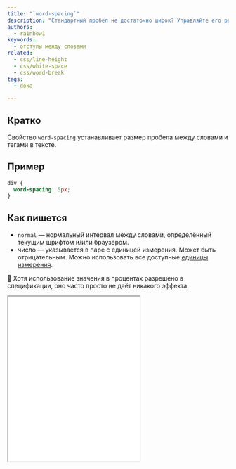 ```yaml
---
title: "`word-spacing`"
description: "Стандартный пробел не достаточно широк? Управляйте его размером через CSS."
authors:
  - ra1nbow1
keywords:
  - отступы между словами
related:
  - css/line-height
  - css/white-space
  - css/word-break
tags:
  - doka

---
```


## Кратко

Свойство `word-spacing` устанавливает размер пробела между словами и тегами в тексте.

## Пример

```css
div {
  word-spacing: 5px;
}
```

## Как пишется

- `normal` — нормальный интервал между словами, определённый текущим шрифтом и/или браузером.
- число — указывается в паре с единицей измерения. Может быть отрицательным. Можно использовать все доступные [единицы измерения](/css/numeric-types/).

<aside>

💯 Хотя использование значения в процентах разрешено в спецификации, оно часто просто не даёт никакого эффекта.

</aside>

<iframe title="Варианты значений" src="demos/basic/" height="375"></iframe>
